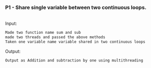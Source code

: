 ### P1 - Share single variable between two continuous loops.
<br>
Input:

```sh
Made two function name sum and sub 
made two threads and passed the above methods 
Taken one variable name variable shared in two continuous loops
```

Output:
```sh
Output as Addition and subtraction by one using multithreading
```